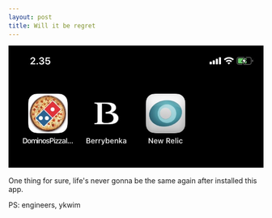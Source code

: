 ```yaml
---
layout: post
title: Will it be regret
---
```



<img src='https://raw.githubusercontent.com/martabacc/martabacc.github.io/master/public/post/IMG_2860.JPG'/>

One thing for sure, life's never gonna be the same again after installed this app.

PS: engineers, ykwim